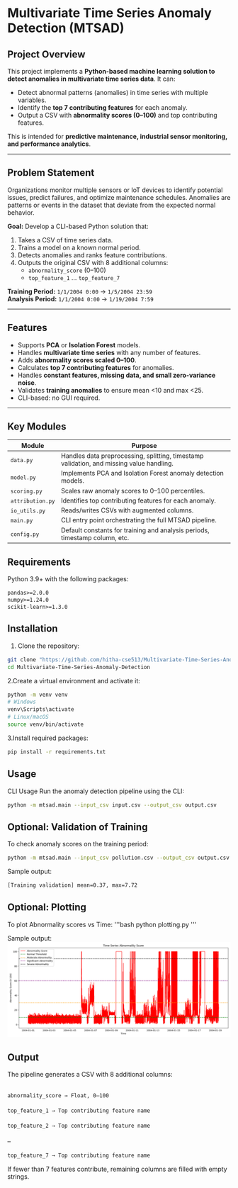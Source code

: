 # Multivariate Time Series Anomaly Detection (MTSAD)


## Project Overview
This project implements a **Python-based machine learning solution to detect anomalies in multivariate time series data**. It can:  

- Detect abnormal patterns (anomalies) in time series with multiple variables.  
- Identify the **top 7 contributing features** for each anomaly.  
- Output a CSV with **abnormality scores (0–100)** and top contributing features.  

This is intended for **predictive maintenance, industrial sensor monitoring, and performance analytics**.

---

## Problem Statement
Organizations monitor multiple sensors or IoT devices to identify potential issues, predict failures, and optimize maintenance schedules. Anomalies are patterns or events in the dataset that deviate from the expected normal behavior.  

**Goal:** Develop a CLI-based Python solution that:  
1. Takes a CSV of time series data.  
2. Trains a model on a known normal period.  
3. Detects anomalies and ranks feature contributions.  
4. Outputs the original CSV with 8 additional columns:  
   - `abnormality_score` (0–100)  
   - `top_feature_1` … `top_feature_7`  

**Training Period:** `1/1/2004 0:00` → `1/5/2004 23:59`  
**Analysis Period:** `1/1/2004 0:00` → `1/19/2004 7:59`  

---

## Features
- Supports **PCA** or **Isolation Forest** models.  
- Handles **multivariate time series** with any number of features.  
- Adds **abnormality scores scaled 0–100**.  
- Calculates **top 7 contributing features** for anomalies.  
- Handles **constant features, missing data, and small zero-variance noise**.  
- Validates **training anomalies** to ensure mean <10 and max <25.  
- CLI-based: no GUI required.  

---

## Key Modules

| Module           | Purpose                                                                                  |
| ---------------- | ---------------------------------------------------------------------------------------- |
| `data.py`        | Handles data preprocessing, splitting, timestamp validation, and missing value handling. |
| `model.py`       | Implements PCA and Isolation Forest anomaly detection models.                            |
| `scoring.py`     | Scales raw anomaly scores to 0–100 percentiles.                                          |
| `attribution.py` | Identifies top contributing features for each anomaly.                                   |
| `io_utils.py`    | Reads/writes CSVs with augmented columns.                                                |
| `main.py`        | CLI entry point orchestrating the full MTSAD pipeline.                                   |
| `config.py`      | Default constants for training and analysis periods, timestamp column, etc.              |

## Requirements
Python 3.9+ with the following packages:  
```text
pandas>=2.0.0
numpy>=1.24.0
scikit-learn>=1.3.0
```

## Installation

1. Clone the repository:  
```bash
git clone "https://github.com/hitha-cse513/Multivariate-Time-Series-Anomaly-Detection"
cd Multivariate-Time-Series-Anomaly-Detection
```
2.Create a virtual environment and activate it:
```bash
python -m venv venv
# Windows
venv\Scripts\activate
# Linux/macOS
source venv/bin/activate
```
3.Install required packages:
```bash
pip install -r requirements.txt
```

## Usage
CLI Usage
Run the anomaly detection pipeline using the CLI:
```bash
python -m mtsad.main --input_csv input.csv --output_csv output.csv
```

## Optional: Validation of Training

To check anomaly scores on the training period:
```bash
python -m mtsad.main --input_csv pollution.csv --output_csv output.csv --validate_training
```
Sample output:
```bash
[Training validation] mean=0.37, max=7.72
```
## Optional: Plotting

To plot Abnormality scores vs Time:
'''bash
python plotting.py
'''

Sample output:
<img src="https://github.com/hitha-cse513/Multivariate-Time-Series-Anomaly-Detection/blob/main/anomaly_plot.png" alt="Abnormality score vs Time plot">  

## Output

The pipeline generates a CSV with 8 additional columns:
```bash

abnormality_score → Float, 0–100

top_feature_1 → Top contributing feature name

top_feature_2 → Top contributing feature name

…

top_feature_7 → Top contributing feature name
```
If fewer than 7 features contribute, remaining columns are filled with empty strings.



